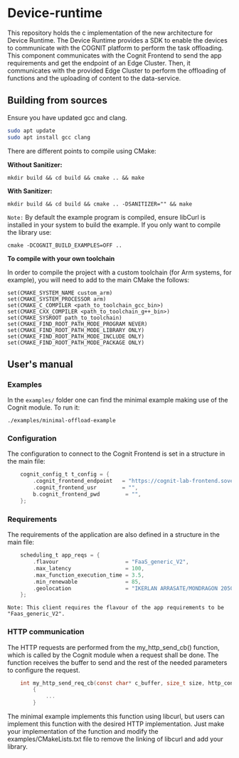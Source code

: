 # Device-runtime
This repository holds the c implementation of the new architecture for Device Runtime. The Device Runtime provides a SDK to enable the devices to communicate with the COGNIT platform to perform the task offloading. This component communicates with the Cognit Frontend to send the app requirements and get the endpoint of an Edge Cluster. Then, it communicates with the provided Edge Cluster to perform the offloading of functions and the uploading of content to the data-service.

## Building from sources
Ensure you have updated gcc and clang.
```sh
sudo apt update
sudo apt install gcc clang
```

There are different points to compile using CMake:

**Without Sanitizer:**

	mkdir build && cd build && cmake .. && make
	
**With Sanitizer:**

    mkdir build && cd build && cmake .. -DSANITIZER="" && make

`Note:` By default the example program is compiled, ensure libCurl is installed in your system to build the example. If you only want to compile the library use:

    cmake -DCOGNIT_BUILD_EXAMPLES=OFF ..

**To compile with your own toolchain**

In order to compile the project with a custom toolchain (for Arm systems, for example), you will need to add to the main CMake the follows:
    
    set(CMAKE_SYSTEM_NAME custom_arm)
    set(CMAKE_SYSTEM_PROCESSOR arm)
    set(CMAKE_C_COMPILER <path_to_toolchain_gcc_bin>)
    set(CMAKE_CXX_COMPILER <path_to_toolchain_g++_bin>)
    set(CMAKE_SYSROOT path_to_toolchain)
    set(CMAKE_FIND_ROOT_PATH_MODE_PROGRAM NEVER)
    set(CMAKE_FIND_ROOT_PATH_MODE_LIBRARY ONLY)
    set(CMAKE_FIND_ROOT_PATH_MODE_INCLUDE ONLY)
    set(CMAKE_FIND_ROOT_PATH_MODE_PACKAGE ONLY)


## User's manual
### Examples
In the `examples/` folder one can find the minimal example making use of the Cognit module. To run it:

    ./examples/minimal-offload-example

### Configuration
The configuration to connect to the Cognit Frontend is set in a structure in the main file:

```c
    cognit_config_t t_config = {
        .cognit_frontend_endpoint   = "https://cognit-lab-frontend.sovereignedge.eu",
        .cognit_frontend_usr        = "",
        b.cognit_frontend_pwd        = "",
    };
```

### Requirements
The requirements of the application are also defined in a structure in the main file:

```c
    scheduling_t app_reqs = {
        .flavour                     = "FaaS_generic_V2",
        .max_latency                 = 100,
        .max_function_execution_time = 3.5,
        .min_renewable               = 85,
        .geolocation                 = "IKERLAN ARRASATE/MONDRAGON 20500"
    };
```

`Note: This client requires the flavour of the app requirements to be "Faas_generic_V2". `

### HTTP communication
The HTTP requests are performed from the my_http_send_cb() function, which is called by the Cognit module when a request shall be done. The function receives the buffer to send and the rest of the needed parameters to configure the request. 

```c
    int my_http_send_req_cb(const char* c_buffer, size_t size, http_config_t* config)
        {
            ...
        }
```

The minimal example implements this function using libcurl, but users can implement this function with the desired HTTP implementation. Just make your implementation of the function and modify the examples/CMakeLists.txt file to remove the linking of libcurl and add your library.